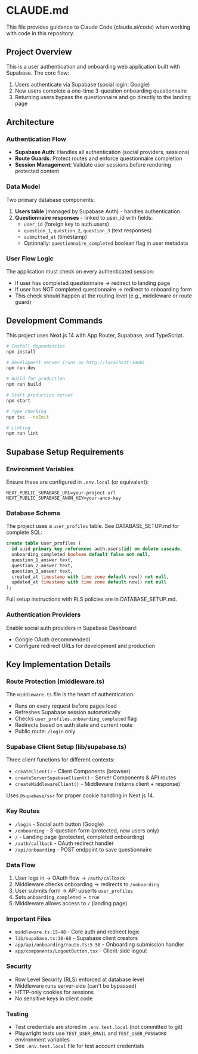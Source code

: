 # CLAUDE.md

This file provides guidance to Claude Code (claude.ai/code) when working with code in this repository.

## Project Overview

This is a user authentication and onboarding web application built with Supabase. The core flow:
1. Users authenticate via Supabase (social login: Google)
2. New users complete a one-time 3-question onboarding questionnaire
3. Returning users bypass the questionnaire and go directly to the landing page

## Architecture

### Authentication Flow
- **Supabase Auth**: Handles all authentication (social providers, sessions)
- **Route Guards**: Protect routes and enforce questionnaire completion
- **Session Management**: Validate user sessions before rendering protected content

### Data Model
Two primary database components:
1. **Users table** (managed by Supabase Auth) - handles authentication
2. **Questionnaire responses** - linked to user_id with fields:
   - `user_id` (foreign key to auth.users)
   - `question_1`, `question_2`, `question_3` (text responses)
   - `submitted_at` (timestamp)
   - Optionally: `questionnaire_completed` boolean flag in user metadata

### User Flow Logic
The application must check on every authenticated session:
- If user has completed questionnaire → redirect to landing page
- If user has NOT completed questionnaire → redirect to onboarding form
- This check should happen at the routing level (e.g., middleware or route guard)

## Development Commands

This project uses Next.js 14 with App Router, Supabase, and TypeScript.

```bash
# Install dependencies
npm install

# Development server (runs on http://localhost:3000)
npm run dev

# Build for production
npm run build

# Start production server
npm start

# Type checking
npx tsc --noEmit

# Linting
npm run lint
```

## Supabase Setup Requirements

### Environment Variables
Ensure these are configured in `.env.local` (or equivalent):
```
NEXT_PUBLIC_SUPABASE_URL=your-project-url
NEXT_PUBLIC_SUPABASE_ANON_KEY=your-anon-key
```

### Database Schema
The project uses a `user_profiles` table. See DATABASE_SETUP.md for complete SQL:
```sql
create table user_profiles (
  id uuid primary key references auth.users(id) on delete cascade,
  onboarding_completed boolean default false not null,
  question_1_answer text,
  question_2_answer text,
  question_3_answer text,
  created_at timestamp with time zone default now() not null,
  updated_at timestamp with time zone default now() not null
);
```

Full setup instructions with RLS policies are in DATABASE_SETUP.md.

### Authentication Providers
Enable social auth providers in Supabase Dashboard:
- Google OAuth (recommended)
- Configure redirect URLs for development and production

## Key Implementation Details

### Route Protection (middleware.ts)
The `middleware.ts` file is the heart of authentication:
- Runs on every request before pages load
- Refreshes Supabase session automatically
- Checks `user_profiles.onboarding_completed` flag
- Redirects based on auth state and current route
- Public route: `/login` only

### Supabase Client Setup (lib/supabase.ts)
Three client functions for different contexts:
- `createClient()` - Client Components (browser)
- `createServerSupabaseClient()` - Server Components & API routes
- `createMiddlewareClient()` - Middleware (returns client + response)

Uses `@supabase/ssr` for proper cookie handling in Next.js 14.

### Key Routes
- `/login` - Social auth button (Google)
- `/onboarding` - 3-question form (protected, new users only)
- `/` - Landing page (protected, completed onboarding)
- `/auth/callback` - OAuth redirect handler
- `/api/onboarding` - POST endpoint to save questionnaire

### Data Flow
1. User logs in → OAuth flow → `/auth/callback`
2. Middleware checks onboarding → redirects to `/onboarding`
3. User submits form → API upserts `user_profiles`
4. Sets `onboarding_completed = true`
5. Middleware allows access to `/` (landing page)

### Important Files
- `middleware.ts:15-48` - Core auth and redirect logic
- `lib/supabase.ts:10-68` - Supabase client creators
- `app/api/onboarding/route.ts:5-58` - Onboarding submission handler
- `app/components/LogoutButton.tsx` - Client-side logout

### Security
- Row Level Security (RLS) enforced at database level
- Middleware runs server-side (can't be bypassed)
- HTTP-only cookies for sessions
- No sensitive keys in client code

### Testing
- Test credentials are stored in `.env.test.local` (not committed to git)
- Playwright tests use `TEST_USER_EMAIL` and `TEST_USER_PASSWORD` environment variables
- See `.env.test.local` file for test account credentials